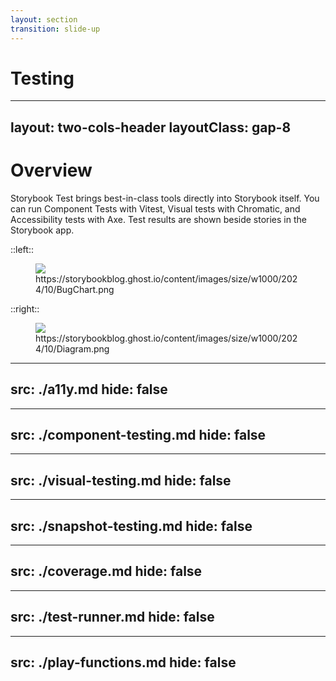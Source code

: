 ```yaml
---
layout: section
transition: slide-up
---
```


# Testing

---
layout: two-cols-header
layoutClass: gap-8
---

# Overview

Storybook Test brings best-in-class tools directly into Storybook itself. You can run Component Tests with Vitest, Visual tests with Chromatic, and Accessibility tests with Axe. Test results are shown beside stories in the Storybook app.

::left::

<figure>
  <img src="/testing/BugChart.png"/>
  <figcaption>https://storybookblog.ghost.io/content/images/size/w1000/2024/10/BugChart.png</figcaption>
</figure>

::right::

<figure>
  <img src="/testing/overview.png"/>
  <figcaption>https://storybookblog.ghost.io/content/images/size/w1000/2024/10/Diagram.png</figcaption>
</figure>


---
src: ./a11y.md
hide: false
---

---
src: ./component-testing.md
hide: false
---

---
src: ./visual-testing.md
hide: false
---

---
src: ./snapshot-testing.md
hide: false
---

---
src: ./coverage.md
hide: false
---

---
src: ./test-runner.md
hide: false
---

---
src: ./play-functions.md
hide: false
---